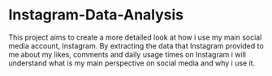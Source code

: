 # Instagram-Data-Analysis
This project aims to create a more detailed look at how i use my main social media account, Instagram. By extracting the data that Instagram provided to me about my likes, comments and daily usage times on Instagram i will understand what is my main perspective on social media and why i use it.   
